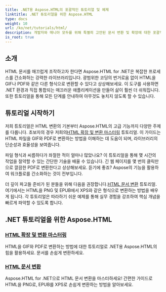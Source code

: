 ```yaml
---
title: .NET용 Aspose.HTML의 포괄적인 튜토리얼 및 예제
linktitle: .NET 튜토리얼을 위한 Aspose.HTML
type: docs
weight: 10
url: /ko/net/tutorials/html/
description: 개발자와 매니아 모두를 위해 특별히 고안된 문서 변환 및 확장에 대한 포괄적인 튜토리얼을 통해 .NET용 Aspose.HTML의 잠재력을 활용해보세요.
is_root: true
---
```

## 소개

HTML 문서를 매끄럽게 조작하고자 한다면 Aspose.HTML for .NET은 복잡한 프로세스를 간소화하는 강력한 라이브러리입니다. 광범위한 코딩의 번거로움 없이 HTML을 GIF나 PDF와 같은 다른 형식으로 변환할 수 있다고 상상해보세요. 이 도구를 사용하면 .NET 환경과 직접 통합되는 매끄러운 애플리케이션을 만들어 삶이 훨씬 더 쉬워집니다. 또한 튜토리얼을 통해 모든 단계를 안내하여 아무것도 놓치지 않도록 할 수 있습니다.

## 튜토리얼 시작하기

 저희 튜토리얼은 HTML 변환의 기본부터 Aspose.HTML의 고급 기능까지 다양한 주제를 다룹니다. 초보자의 경우 저희의[HTML 확장 및 변환 마스터링](./mastering-html-extensions-and-conversions/) 튜토리얼. 이 가이드는 HTML 파일을 GIF와 PDF로 변환하는 방법을 이해하는 데 도움이 되며, 라이브러리의 단순성과 효율성을 보여줍니다. 

파일 형식과 씨름하다가 좌절한 적이 얼마나 많았나요? 이 튜토리얼을 통해 몇 시간의 작업을 절약할 수 있는 간단한 기술을 배울 수 있습니다. 긴 웹 페이지를 몇 번의 클릭만으로 깔끔한 PDF로 변환한다고 상상해보세요. 듣기에 좋죠? Aspose의 기능을 활용하여 워크플로를 간소화하는 것이 전부입니다.

 더 깊이 파고들 준비가 된 분들을 위해 다음을 권장합니다.[HTML 문서 변환](./converting-html-documents/) 튜토리얼. 여기에서는 HTML을 PNG 및 EPUB에서 XPS와 같은 형식으로 변환하는 방법을 배우게 됩니다. 각 튜토리얼은 따라하기 쉬운 예제를 통해 실무 경험을 강조하여 핵심 개념을 빠르게 파악할 수 있도록 합니다. 

## .NET 튜토리얼을 위한 Aspose.HTML
### [HTML 확장 및 변환 마스터링](./mastering-html-extensions-and-conversions/)
HTML을 GIF와 PDF로 변환하는 방법에 대한 튜토리얼로 .NET용 Aspose.HTML의 힘을 활용하세요. 문서를 손쉽게 변환하세요.
### [HTML 문서 변환](./converting-html-documents/)
Aspose.HTML for .NET으로 HTML 문서 변환을 마스터하세요! 간편한 가이드로 HTML을 PNG로, EPUB를 XPS로 손쉽게 변환하는 방법을 알아보세요.